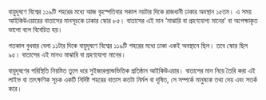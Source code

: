 বায়ুদূষণে বিশ্বের ১১৯টি শহরের মধ্যে আজ বৃহস্পতিবার সকাল নয়টার দিকে রাজধানী ঢাকার অবস্থান ১৫তম। এ সময় আইকিউএয়ারের বাতাসের মানসূচকে ঢাকার স্কোর ৮৫। বাতাসের এই মান ‘মাঝারি বা গ্রহণযোগ্য মানের’ বা অপেক্ষাকৃত ভালো বলে বিবেচিত হয়।

গতকাল বুধবার বেলা ১১টার দিকে বায়ুদূষণে বিশ্বের ১১৯টি শহরের মধ্যে ঢাকা একই অবস্থানে ছিল। তবে স্কোর ছিল ৯৫। বাতাসের এই মানও মাঝারি বা গ্রহণযোগ্য মানের।

বায়ুদূষণের পরিস্থিতি নিয়মিত তুলে ধরে সুইজারল্যান্ডভিত্তিক প্রতিষ্ঠান আইকিউএয়ার। বাতাসের মান নিয়ে তৈরি করা এই লাইভ বা তাৎক্ষণিক সূচক একটি নির্দিষ্ট শহরের বাতাস কতটা নির্মল বা দূষিত, সে সম্পর্কে মানুষকে তথ্য দেয় এবং সতর্ক করে।
